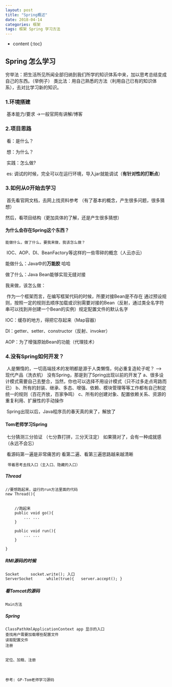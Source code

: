 ```yaml
---
layout: post
title: "Spring概述"
date: 2018-04-14
categories: 框架
tags: 框架 Spring 学习方法
---
```

* content
{:toc}
## Spring 怎么学习

穷举法：把生活所见所闻全部归纳到我们所学的知识体系中来，加以思考总结变成自己的东西。（举例子）
类比法：用自己熟悉的方法（利用自己已有的知识体系），去对比学习新的知识。



### 1.环境搭建

​	基本能力/要求 ->一般官网有讲解/博客

### 2.项目思路

​	看：是什么？

​	想：为什么？

​	实践：怎么做?

​		es: 调试的时候，完全可以在运行环境，导入jar就能调试（**有针对性的打断点**）



### 3.如何从0开始去学习

​	首先看官网文档，去网上找资料参考 （有了基本的概念，产生很多问题，很多猜想）

然后，看项目结构（更加具体的了解，还是产生很多猜想）

#### 为什么会存在Spring这个东西？

   	能做什么，做了什么，要我来做，我该怎么做？

​	IOC、AOP、DI、BeanFactory等这样的一些零碎的概念（人云亦云）

能做什么：Java中的**万能胶**  哈哈

做了什么：Java Bean能够实现无缝对接

我来做，该怎么做：

​	作为一个框架而言，在编写框架代码的时候，所要对接Bean是不存在
         通过预设规则，按照一定的规则去顺序加载或识别需要对接的Bean（反射，通过类全名字符串可以找到并创建一个Bean的实例）规定配置文件的默认名字

IOC：缓存的地方，得把它存起来（Map容器）

DI：getter、setter、constructor（反射、invoker）		  

AOP：为了增强原始Bean的功能（代理技术）



### 4.没有Spring如何开发？

​	人是懒惰的，一切高端技术的发明都是源于人类懒惰，何必重复造轮子呢？ --> 现代产品（洗衣机）
  	 没有Spring，那是到了Spring出现以前的开发了
   a、很多设计模式需要自己去整合，当然，你也可以选择不用设计模式（只不过多走点弯路而已）
   b、所有的封装、继承、多态、增强、依赖、模块管理等等工作都有自己制定统一的规则（百花齐放，百家争鸣）
   c、所有的创建对象、配置依赖关系、资源的重复利用、扩展性的手动操作



​	Spring出现以后，Java程序员的春天真的来了，解放了

#### Tom老师学习Spring

​	七分猜测三分验证 （七分靠打拼，三分天注定）
         如果猜对了，会有一种成就感（永远不会忘）

​		看源码第一遍是非常痛苦的
		看第二遍、看第三遍思路越来越清晰				   

 	 带着思考去找入口（主入口、隐藏的入口）


##### Thread
```
//要想跑起来，运行的run方法里面的代码				   
new Thread(){


    //跑起来
	public void go(){
		... ...
	}
	
	public void run(){
		... ...
	}
	
}				   
```



##### RMI源码的时候

```
Socket     socket.write(); 入口
ServerSocket      while(true){   server.accept(); }
```

##### 看Tomcat的源码

```
Main方法	
```


##### Spring

```
ClassPathXmlApplicationContext app 显示的入口	
查找用户需要加载哪些配置文件
读取配置文件
注册


定位、加载、注册	 
```



​		   

```
参考: GP-Tom老师学习源码
```

​		   



​					 

